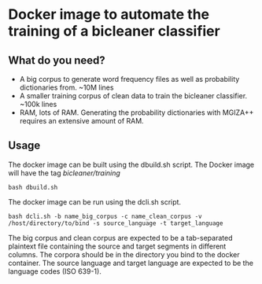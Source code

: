 # Docker image to automate the training of a bicleaner classifier

## What do you need?

* A big corpus to generate word frequency files as well as probability dictionaries from. ~10M lines
* A smaller training corpus of clean data to train the bicleaner classifier. ~100k lines
* RAM, lots of RAM. Generating the probability dictionaries with MGIZA++ requires an extensive amount of RAM.

## Usage
The docker image can be built using the dbuild.sh script. The Docker image will have the tag _bicleaner/training_

```
bash dbuild.sh
```
The docker image can be run using the dcli.sh script.

```
bash dcli.sh -b name_big_corpus -c name_clean_corpus -v /host/directory/to/bind -s source_language -t target_language
```
The big corpus and clean corpus are expected to be a tab-separated plaintext file containing the source and target segments in different columns.
The corpora should be in the directory you bind to the docker container.
The source language and target language are expected to be the language codes (ISO 639-1).
